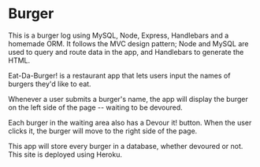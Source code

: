 # Burger
This is a burger log using MySQL, Node, Express, Handlebars and a homemade ORM. It follows the MVC design pattern;  Node and MySQL are used to query and route data in the app, and Handlebars to generate the HTML.

Eat-Da-Burger! is a restaurant app that lets users input the names of burgers they'd like to eat.


Whenever a user submits a burger's name, the app will display the burger on the left side of the page -- waiting to be devoured.


Each burger in the waiting area also has a Devour it! button. When the user clicks it, the burger will move to the right side of the page.


This app will store every burger in a database, whether devoured or not.
This site is deployed using Heroku. 


